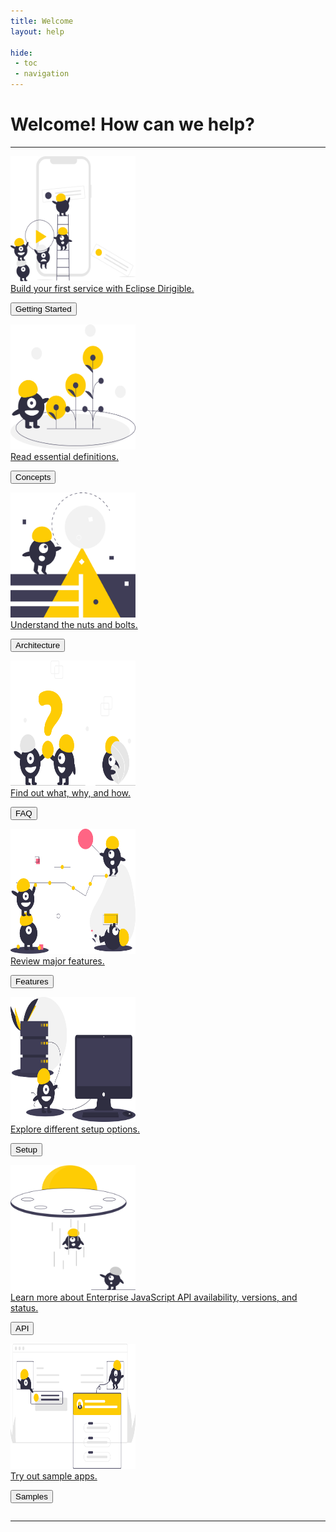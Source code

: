 ```yaml
---
title: Welcome
layout: help

hide: 
 - toc
 - navigation
---
```


Welcome! How can we help? 
===
<hr class="solid">

<div class="row">
  <div class="column">
    <a href="development">
		<div class="card">
			<div class="container">
			<img src="images/homepage/getting-started.svg" alt="Getting Started" style="width:200px;height:200px">
			<div class="overlay">Build your first service with Eclipse Dirigible.</div>
			</div>
		<p><button>Getting Started</button></p>
		</div>
	</a>
  </div>
  <div class="column">
    <a href="development/concepts">
		<div class="card">
			<div class="container">
			<img src="images/homepage/concepts.svg" alt="Concepts" style="width:200px;height:200px">
			<div class="overlay">Read essential definitions.</div>
			</div>
		<p><button>Concepts</button></p>
		</div>
	</a>
  </div>
<div class="column">
    <a href="overview/architecture">
		<div class="card">
			<div class="container">
			<img src="images/homepage/architecture.svg" alt="Architecture" style="width:200px;height:200px">
			<div class="overlay">Understand the nuts and bolts.</div>
			</div>
		<p><button>Architecture</button></p>
		</div>
	</a>
  </div> 
 <div class="column">
    <a href="overview/faq">
		<div class="card">
			<div class="container">
			<img src="images/homepage/faq.svg" alt="FAQ" style="width:200px;height:200px">
			<div class="overlay">Find out what, why, and how.</div>
			</div>
		<p><button>FAQ</button></p>
		</div>
	</a>
  </div> 
</div>

<div class="row">
  <div class="column">
    <a href="overview/features">
		<div class="card">
			<div class="container">
			<img src="images/homepage/features.svg" alt="Features" style="width:200px;height:200px">
			<div class="overlay">Review major features.</div>
			</div>
		<p><button>Features</button></p>
		</div>
	</a>
  </div> 
  <div class="column">
    <a href="setup">
		<div class="card">
			<div class="container">
			<img src="images/homepage/setup.svg" alt="Setup" style="width:200px;height:200px">
			<div class="overlay">Explore different setup options.</div>
			</div>
		<p><button>Setup</button></p>
		</div>
	</a>
  </div> 
  <div class="column">
    <a href="https://www.dirigible.io/api/">
		<div class="card">
			<div class="container">
			<img src="images/homepage/api.svg" alt="API" style="width:200px;height:200px">
			<div class="overlay">Learn more about Enterprise JavaScript API availability, versions, and status.</div>
			</div>
		<p><button>API</button></p>
		</div>
	</a>
  </div>
  <div class="column">
    <a href="https://www.dirigible.io/samples/">
		<div class="card">
			<div class="container">
			<img src="images/homepage/samples.svg" alt="Samples" style="width:200px;height:200px">
			<div class="overlay">Try out sample apps.</div>
			</div>
		<p><button>Samples</button></p>
		</div>
	</a>
  </div>
</div>

<hr class="solid">
